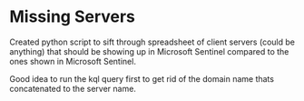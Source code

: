 # Missing Servers

Created python script to sift through spreadsheet of client servers (could be anything) that should be showing up in Microsoft Sentinel compared to the ones shown in Microsoft Sentinel. 

Good idea to run the kql query first to get rid of the domain name thats concatenated to the server name. 

